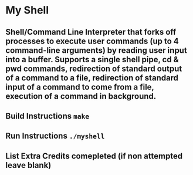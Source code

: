 # My Shell

## Shell/Command Line Interpreter that forks off processes to execute user commands (up to 4 command-line arguments) by reading user input into a buffer. Supports a single shell pipe, cd & pwd commands, redirection of standard output of a command to a file, redirection of standard input of a command to come from a file, execution of a command in background.

## Build Instructions ```make```

## Run Instructions ```./myshell```

## List Extra Credits comepleted (if non attempted leave blank)
